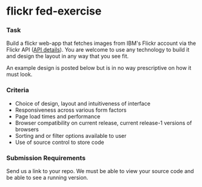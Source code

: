 # flickr fed-exercise

### Task
Build a flickr web-app that fetches images from IBM's Flickr account via the Flickr API ([API details](https://github.com/ibmfrontend/fedexercise/blob/master/api.md)). You are welcome to use any technology to build it and design the layout in any way that you see fit.

An example design is posted below but is in no way prescriptive on how it must look.

### Criteria
 - Choice of design, layout and intuitiveness of interface
 - Responsiveness across various form factors
 - Page load times and performance
 - Browser compatibility on current release, current release-1 versions of browsers
 - Sorting and or filter options available to user
 - Use of source control to store code

### Submission Requirements
Send us a link to your repo. We must be able to view your source code and be able to see a running version.
